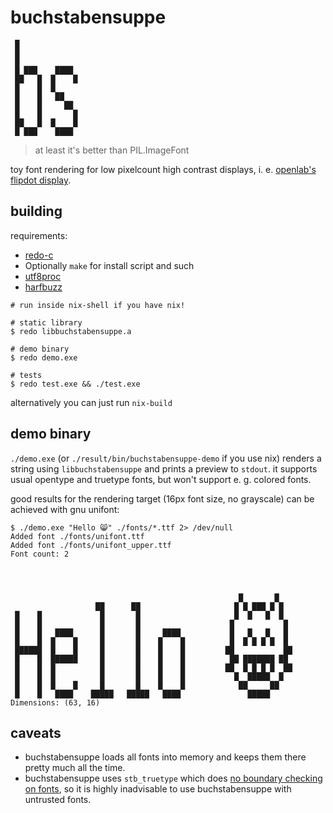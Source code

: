 # buchstabensuppe

```
 █             
 █             
 █             
 █ ███    ████ 
 ██   █  █    █
 █    █  █     
 █    █   ██   
 █    █     ██ 
 █    █       █
 ██   █  █    █
 █ ███    ████ 
```

> at least it's better than PIL.ImageFont

toy font rendering for low pixelcount high contrast displays,
i. e. [openlab's flipdot display](https://wiki.openlab-augsburg.de/Flipdots).

## building

requirements:

* [redo-c](https://github.com/leahneukirchen/redo-c)
* Optionally `make` for install script and such
* [utf8proc](https://juliastrings.github.io/utf8proc)
* [harfbuzz](harfbuzz.github.io/)

```
# run inside nix-shell if you have nix!

# static library
$ redo libbuchstabensuppe.a

# demo binary
$ redo demo.exe

# tests
$ redo test.exe && ./test.exe
```

alternatively you can just run `nix-build`

## demo binary

`./demo.exe` (or `./result/bin/buchstabensuppe-demo` if you use nix)
renders a string using `libbuchstabensuppe` and prints a preview
to `stdout`. it supports usual opentype and truetype fonts, but
won't support e. g. colored fonts.

good results for the rendering target (16px font size, no grayscale)
can be achieved with gnu unifont:

```
$ ./demo.exe "Hello 😸" ./fonts/*.ttf 2> /dev/null
Added font ./fonts/unifont.ttf
Added font ./fonts/unifont_upper.ttf
Font count: 2
                                                               
                                                               
                                                               
                                                               
                                                   █       █   
                   ██      ██                     █ █ ███ █ █  
 █    █             █       █                     █  █   █  █  
 █    █             █       █                    █           █ 
 █    █   ████      █       █     ████           █   █   █   █ 
 █    █  █    █     █       █    █    █          █  █ █ █ █  █ 
 ██████  █    █     █       █    █    █         ██           ██
 █    █  ██████     █       █    █    █          ██ ███████ ██ 
 █    █  █          █       █    █    █         ██  █ █ █ █  ██
 █    █  █          █       █    █    █           █  █████  █  
 █    █  █    █     █       █    █    █            ██     ██   
 █    █   ████    █████   █████   ████               █████     
Dimensions: (63, 16)
```

## caveats

* buchstabensuppe loads all fonts into memory and keeps them there pretty much
  all the time.
* buchstabensuppe uses `stb_truetype` which does
  [no boundary checking on fonts](https://github.com/nothings/stb/blob/b42009b3b9d4ca35bc703f5310eedc74f584be58/stb_truetype.h#L4-L11),
  so it is highly inadvisable to use buchstabensuppe with untrusted fonts.
